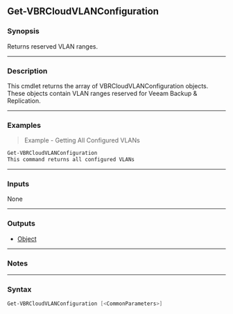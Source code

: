 Get-VBRCloudVLANConfiguration
-----------------------------

### Synopsis
Returns reserved VLAN ranges.

---

### Description

This cmdlet returns the array of VBRCloudVLANConfiguration objects. These objects contain VLAN ranges reserved for Veeam Backup & Replication.

---

### Examples
> Example - Getting All Configured VLANs

```PowerShell
Get-VBRCloudVLANConfiguration
This command returns all configured VLANs
```

---

### Inputs
None

---

### Outputs
* [Object](https://learn.microsoft.com/en-us/dotnet/api/System.Object)

---

### Notes

---

### Syntax
```PowerShell
Get-VBRCloudVLANConfiguration [<CommonParameters>]
```
